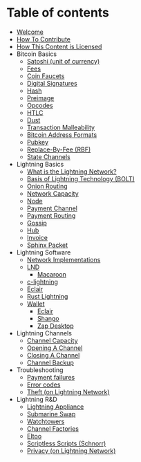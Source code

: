 # Table of contents

* [Welcome](README.md)
* [How To Contribute](contributing.md)
* [How This Content is Licensed](content-license.md)
* Bitcoin Basics
  * [Satoshi \(unit of currency\)](bitcoin-basics/satoshi-unit-of-currency.md)
  * [Fees](bitcoin-basics/fees.md)
  * [Coin Faucets](bitcoin-basics/faucet.md)
  * [Digital Signatures](bitcoin-basics/signatures-on-lightning.md)
  * [Hash](bitcoin-basics/hash.md)
  * [Preimage](bitcoin-basics/pre-image.md)
  * [Opcodes](bitcoin-basics/op-codes.md)
  * [HTLC](bitcoin-basics/hltc.md)
  * [Dust](bitcoin-basics/dust-limit.md)
  * [Transaction Malleability](bitcoin-basics/transaction-malleability.md)
  * [Bitcoin Address Formats](bitcoin-basics/bitcoin-address-formats.md)
  * [Pubkey](bitcoin-basics/pubkey.md)
  * [Replace-By-Fee \(RBF\)](bitcoin-basics/replace-by-fee-rbf.md)
  * [State Channels](bitcoin-basics/state-channel.md)
* Lightning Basics
  * [What is the Lightning Network?](lightning-basics/lightning-network.md)
  * [Basis of Lightning Technology \(BOLT\)](lightning-basics/basics-of-lightning-technology-bolt.md)
  * [Onion Routing](lightning-basics/onion-routing.md)
  * [Network Capacity](lightning-basics/network-capacity.md)
  * [Node](lightning-basics/node.md)
  * [Payment Channel](lightning-basics/payment-channel.md)
  * [Payment Routing](lightning-basics/payment-routing.md)
  * [Gossip](lightning-basics/gossip.md)
  * [Hub](lightning-basics/hub.md)
  * [Invoice](lightning-basics/invoice.md)
  * [Sphinx Packet](lightning-basics/sphinx-packet.md)
* Lightning Software
  * [Network Implementations](lightning-software/implementations-of-lightning-network.md)
  * [LND](lightning-software/lnd/README.md)
    * [Macaroon](lightning-software/lnd/macaroon.md)
  * [c-lightning](lightning-software/c-lightning.md)
  * [Eclair](lightning-software/eclair.md)
  * [Rust Lightning](lightning-software/rust-lightning.md)
  * [Wallet](lightning-software/wallet/README.md)
    * [Eclair](lightning-software/wallet/eclair.md)
    * [Shango](lightning-software/wallet/shango.md)
    * [Zap Desktop](lightning-software/wallet/zap-desktop.md)
* Lightning Channels
  * [Channel Capacity](lightning-channels/channel-capacity.md)
  * [Opening A Channel](lightning-channels/channel-opening.md)
  * [Closing A Channel](lightning-channels/channel-closing.md)
  * [Channel Backup](lightning-channels/channel-backups.md)
* Troubleshooting
  * [Payment failures](troubleshooting/payment-failures.md)
  * [Error codes](troubleshooting/error-codes.md)
  * [Theft \(on Lightning Network\)](troubleshooting/theft-on-lightning-network.md)
* Lightning R&D
  * [Lightning Appliance](lightning-r-and-d/lightning-appliance.md)
  * [Submarine Swap](lightning-r-and-d/submarine-swap.md)
  * [Watchtowers](lightning-r-and-d/watchtower.md)
  * [Channel Factories](lightning-r-and-d/channel-factory.md)
  * [Eltoo](lightning-r-and-d/eltoo.md)
  * [Scriptless Scripts \(Schnorr\)](lightning-r-and-d/scriptless-scripts-schnorr.md)
  * [Privacy \(on Lightning Network\)](lightning-r-and-d/privacy-on-lightning-network.md)

